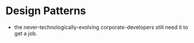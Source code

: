 Design Patterns
======

- the never-technologically-evolving corporate-developers still need it to get a job.
